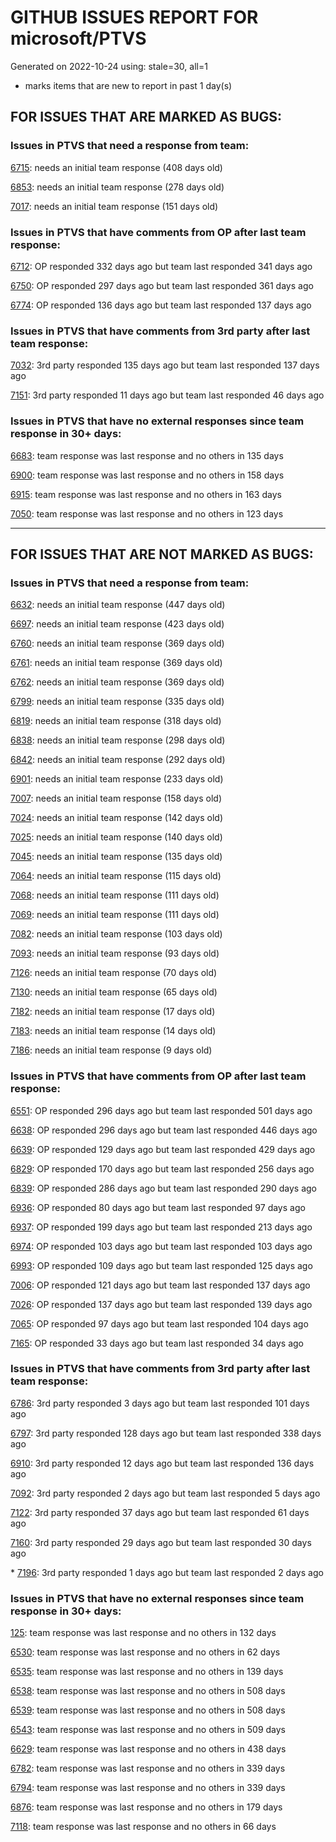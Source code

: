 
# GITHUB ISSUES REPORT FOR microsoft/PTVS


Generated on 2022-10-24 using: stale=30, all=1


* marks items that are new to report in past 1 day(s)


## FOR ISSUES THAT ARE MARKED AS BUGS:


### Issues in PTVS that need a response from team:


  [6715](https://github.com/microsoft/PTVS/issues/6715 "An error message &quot;This project &quot;PythonApplication3&quot; has a reference to a missing Conda environment &quot;env3&quot;&quot; always pops up when restart the VS."): needs an initial team response (408 days old)

  [6853](https://github.com/microsoft/PTVS/issues/6853 "Unable to install suggested module when using IPython interactive mode."): needs an initial team response (278 days old)

  [7017](https://github.com/microsoft/PTVS/issues/7017 "Intellisense forgets imports during editing"): needs an initial team response (151 days old)

### Issues in PTVS that have comments from OP after last team response:


  [6712](https://github.com/microsoft/PTVS/issues/6712 "The option &quot;Python/Native Debugging&quot; is missing."): OP responded 332 days ago but team last responded 341 days ago

  [6750](https://github.com/microsoft/PTVS/issues/6750 "An error pops up when run &quot;Django Check, Django Migrate, Django Create Superuser...&quot;. "): OP responded 297 days ago but team last responded 361 days ago

  [6774](https://github.com/microsoft/PTVS/issues/6774 "The Python installed from Microsoft Store couldn't view installed packages when first use the environment."): OP responded 136 days ago but team last responded 137 days ago

### Issues in PTVS that have comments from 3rd party after last team response:


  [7032](https://github.com/microsoft/PTVS/issues/7032 "python editor code-folding for def and class code blocks not working properly in release 17.2.3"): 3rd party responded 135 days ago but team last responded 137 days ago

  [7151](https://github.com/microsoft/PTVS/issues/7151 "Custom task list token in Visual Studio 2022 doesn't work for Python."): 3rd party responded 11 days ago but team last responded 46 days ago

### Issues in PTVS that have no external responses since team response in 30+ days:


  [6683](https://github.com/microsoft/PTVS/issues/6683 "After deleting and re-creating, conda env will not appear in the list."): team response was last response and no others in 135 days

  [6900](https://github.com/microsoft/PTVS/issues/6900 "Python 3.10 fails to hit breakpoints when &quot;Native Code Debugging&quot; is enabled."): team response was last response and no others in 158 days

  [6915](https://github.com/microsoft/PTVS/issues/6915 "Can't hide navigation bar vs22"): team response was last response and no others in 163 days

  [7050](https://github.com/microsoft/PTVS/issues/7050 "An error was reported in the output window when creating the env."): team response was last response and no others in 123 days

---

## FOR ISSUES THAT ARE NOT MARKED AS BUGS:


### Issues in PTVS that need a response from team:


  [6632](https://github.com/microsoft/PTVS/issues/6632 "Publish Now in project properties should auto save first"): needs an initial team response (447 days old)

  [6697](https://github.com/microsoft/PTVS/issues/6697 "After adding the file as a link first, the file will not be added to the project."): needs an initial team response (423 days old)

  [6760](https://github.com/microsoft/PTVS/issues/6760 "Evaluates all the expressions in interactive windows ignore the Completion Mode setting."): needs an initial team response (369 days old)

  [6761](https://github.com/microsoft/PTVS/issues/6761 "It can not auto-detect but let you customize all parameters when add custom environment which install from Microsoft Store."): needs an initial team response (369 days old)

  [6762](https://github.com/microsoft/PTVS/issues/6762 "Unchecked &quot;Parameter information&quot; still has signature help."): needs an initial team response (369 days old)

  [6799](https://github.com/microsoft/PTVS/issues/6799 "Python configuration hard coded into MSBuild config for CPython extension projects "): needs an initial team response (335 days old)

  [6819](https://github.com/microsoft/PTVS/issues/6819 "Unexpected error when adding python environment"): needs an initial team response (318 days old)

  [6838](https://github.com/microsoft/PTVS/issues/6838 "Unable to Create DjangoWebProject after following Configuration Read Me for setting up SuperUser: devenv.exe project issue tracker says:>"): needs an initial team response (298 days old)

  [6842](https://github.com/microsoft/PTVS/issues/6842 "Django functions in context menu can only be used once"): needs an initial team response (292 days old)

  [6901](https://github.com/microsoft/PTVS/issues/6901 "Live Share: A warning appears when joining a shared window via VS."): needs an initial team response (233 days old)

  [7007](https://github.com/microsoft/PTVS/issues/7007 "Project structure is not displayed in SE windows under non-administrators."): needs an initial team response (158 days old)

  [7024](https://github.com/microsoft/PTVS/issues/7024 "Python f-strings need syntax highlighting for expressions inside curly braces"): needs an initial team response (142 days old)

  [7025](https://github.com/microsoft/PTVS/issues/7025 "Could you please put CommandLineArguments into user-specific configuration file."): needs an initial team response (140 days old)

  [7045](https://github.com/microsoft/PTVS/issues/7045 "Failed to start a decorator and show potential decorators when type @."): needs an initial team response (135 days old)

  [7064](https://github.com/microsoft/PTVS/issues/7064 "Some intellisense don't work well in interactive window after writing some REPL commands"): needs an initial team response (115 days old)

  [7068](https://github.com/microsoft/PTVS/issues/7068 "reportMissingImports : Even if the module is successfully installed, a warning will still be displayed in the Error List window"): needs an initial team response (111 days old)

  [7069](https://github.com/microsoft/PTVS/issues/7069 "No response after reopening the Python Environments  window"): needs an initial team response (111 days old)

  [7082](https://github.com/microsoft/PTVS/issues/7082 "VS2022 Python Fonts and Colors Customization Regression from VS2019, Defies Microsoft Documentation"): needs an initial team response (103 days old)

  [7093](https://github.com/microsoft/PTVS/issues/7093 "Error: missing params.textDocument.text"): needs an initial team response (93 days old)

  [7126](https://github.com/microsoft/PTVS/issues/7126 "Creating python solution from existing python code fails for wsl based python project"): needs an initial team response (70 days old)

  [7130](https://github.com/microsoft/PTVS/issues/7130 "VS2022 Pytest + pytest-xdist unicode params issue"): needs an initial team response (65 days old)

  [7182](https://github.com/microsoft/PTVS/issues/7182 "How can i use mixed debugging with Python Environments"): needs an initial team response (17 days old)

  [7183](https://github.com/microsoft/PTVS/issues/7183 "Errors don't show squiggles."): needs an initial team response (14 days old)

  [7186](https://github.com/microsoft/PTVS/issues/7186 "LiveShare: The client can't join Live Share session successfully"): needs an initial team response (9 days old)

### Issues in PTVS that have comments from OP after last team response:


  [6551](https://github.com/microsoft/PTVS/issues/6551 "Navigation bar is not working"): OP responded 296 days ago but team last responded 501 days ago

  [6638](https://github.com/microsoft/PTVS/issues/6638 "Refactor rename incorrect when the referenced method is defined in another project. "): OP responded 296 days ago but team last responded 446 days ago

  [6639](https://github.com/microsoft/PTVS/issues/6639 " IntelliSense does not work when changed SearchPath in PythonSettings.json file in open folder."): OP responded 129 days ago but team last responded 429 days ago

  [6829](https://github.com/microsoft/PTVS/issues/6829 "IntelliSense which is modified manually does not work after restart the VS."): OP responded 170 days ago but team last responded 256 days ago

  [6839](https://github.com/microsoft/PTVS/issues/6839 "The type information displayed wrong for sys.exc_info with the latest typeshed"): OP responded 286 days ago but team last responded 290 days ago

  [6936](https://github.com/microsoft/PTVS/issues/6936 "Skip tests after clicking “Analyze Code Coverage”."): OP responded 80 days ago but team last responded 97 days ago

  [6937](https://github.com/microsoft/PTVS/issues/6937 "An error &quot;Cannot access a disposed object...&quot; pops up when save Python Project File."): OP responded 199 days ago but team last responded 213 days ago

  [6974](https://github.com/microsoft/PTVS/issues/6974 "No IntelliSense when import folder under the workspace."): OP responded 103 days ago but team last responded 103 days ago

  [6993](https://github.com/microsoft/PTVS/issues/6993 "Unexpected error pops up in the console when attach a running python.exe"): OP responded 109 days ago but team last responded 125 days ago

  [7006](https://github.com/microsoft/PTVS/issues/7006 "Live Share: The 'TerminalWindowPackage' package did not load correctly. "): OP responded 121 days ago but team last responded 137 days ago

  [7026](https://github.com/microsoft/PTVS/issues/7026 "No intellisense when from 'PYTHONPATH'"): OP responded 137 days ago but team last responded 139 days ago

  [7065](https://github.com/microsoft/PTVS/issues/7065 "How to step into Python stantandard library function?"): OP responded 97 days ago but team last responded 104 days ago

  [7165](https://github.com/microsoft/PTVS/issues/7165 "&quot;Ignore these local items&quot; doesn't work when first click"): OP responded 33 days ago but team last responded 34 days ago

### Issues in PTVS that have comments from 3rd party after last team response:


  [6786](https://github.com/microsoft/PTVS/issues/6786 "Autocomplete after open brackets replaces entire line of code"): 3rd party responded 3 days ago but team last responded 101 days ago

  [6797](https://github.com/microsoft/PTVS/issues/6797 "VS2022 no longer allows mapping file extensions to the Python editor"): 3rd party responded 128 days ago but team last responded 338 days ago

  [6910](https://github.com/microsoft/PTVS/issues/6910 "Python Editor - SendSelectionToInteractive not working on VS2022"): 3rd party responded 12 days ago but team last responded 136 days ago

  [7092](https://github.com/microsoft/PTVS/issues/7092 "Stub paths setting not observed"): 3rd party responded 2 days ago but team last responded 5 days ago

  [7122](https://github.com/microsoft/PTVS/issues/7122 "Can't debug Python in my application"): 3rd party responded 37 days ago but team last responded 61 days ago

  [7160](https://github.com/microsoft/PTVS/issues/7160 "Python function with stacked decorators using functools.cache hangs when run without debugging"): 3rd party responded 29 days ago but team last responded 30 days ago

\* [7196](https://github.com/microsoft/PTVS/issues/7196 "PackageId:CPython39.Exe.x64;PackageAction:Install;ReturnCode:-2147023274;"): 3rd party responded 1 days ago but team last responded 2 days ago

### Issues in PTVS that have no external responses since team response in 30+ days:


  [125](https://github.com/microsoft/PTVS/issues/125 "Automatically attach to subprocesses when debugging"): team response was last response and no others in 132 days

  [6530](https://github.com/microsoft/PTVS/issues/6530 "Some functions are missing in Dev17."): team response was last response and no others in 62 days

  [6535](https://github.com/microsoft/PTVS/issues/6535 "There is no warning message before running the project even though the project contains error."): team response was last response and no others in 139 days

  [6538](https://github.com/microsoft/PTVS/issues/6538 "No static analysis suggestions in Interactive window."): team response was last response and no others in 508 days

  [6539](https://github.com/microsoft/PTVS/issues/6539 "Module changes in interactive window are not working"): team response was last response and no others in 508 days

  [6543](https://github.com/microsoft/PTVS/issues/6543 "No variables in Auto window when debug."): team response was last response and no others in 509 days

  [6629](https://github.com/microsoft/PTVS/issues/6629 "Django completions in html file does not work."): team response was last response and no others in 438 days

  [6782](https://github.com/microsoft/PTVS/issues/6782 "Syntax Highlighting for 'in', 'not in', and 'is' appears to be missing"): team response was last response and no others in 339 days

  [6794](https://github.com/microsoft/PTVS/issues/6794 "Live Share: The error &quot;'intelliCodeCppPackage' package did not load correctly&quot; pops up when join live share Session."): team response was last response and no others in 339 days

  [6876](https://github.com/microsoft/PTVS/issues/6876 "Extract method only works on one line and rename doesn't work at all"): team response was last response and no others in 179 days

  [7118](https://github.com/microsoft/PTVS/issues/7118 "IPython interactive mode always freezing"): team response was last response and no others in 66 days
